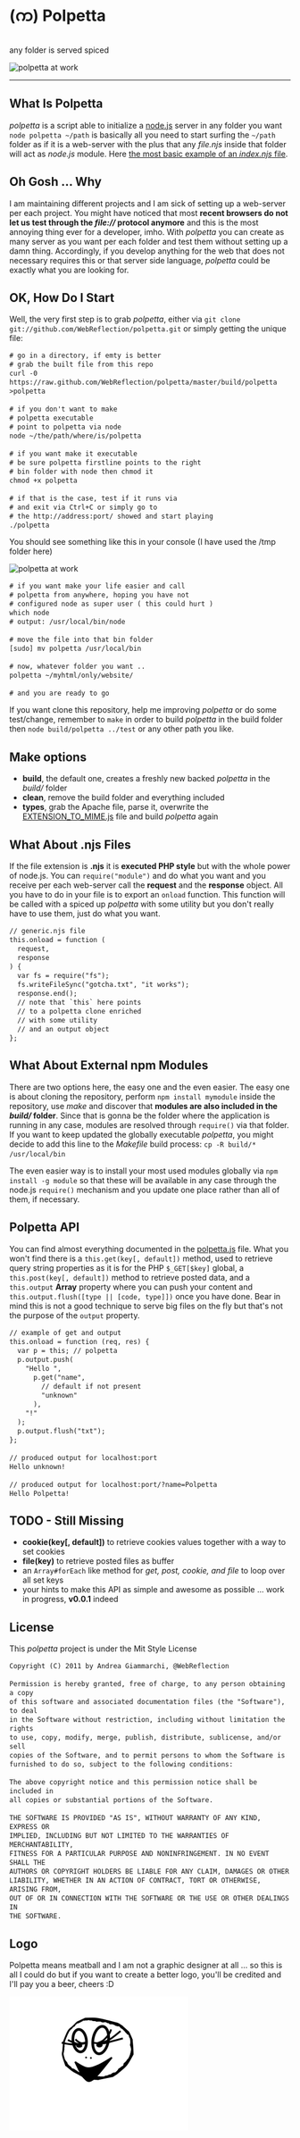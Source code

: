 (က) Polpetta
===========================
any folder is served spiced

![polpetta at work](http://www.3site.eu/images/polpetta_shell.png)
___________________________


What Is Polpetta
----------------
*polpetta* is a script able to initialize a [node.js](http://nodejs.org/) server in any folder you want
`node polpetta ~/path` is basically all you need to start surfing the `~/path` folder as if it is a web-server with the plus that any *file.njs* inside that folder will act as *node.js* module.
Here [the most basic example of an *index.njs* file](https://github.com/WebReflection/polpetta/blob/master/test/index.njs).


Oh Gosh ... Why
---------------
I am maintaining different projects and I am sick of setting up a web-server per each project.
You might have noticed that most **recent browsers do not let us test through the *file://* protocol anymore** and this is the most annoying thing ever for a developer, imho.
With *polpetta* you can create as many server as you want per each folder and test them without setting up a damn thing.
Accordingly, if you develop anything for the web that does not necessary requires this or that server side language, *polpetta* could be exactly what you are looking for.


OK, How Do I Start
------------------
Well, the very first step is to grab *polpetta*, either via `git clone git://github.com/WebReflection/polpetta.git` or simply getting the unique file:

    # go in a directory, if emty is better
    # grab the built file from this repo
    curl -0 https://raw.github.com/WebReflection/polpetta/master/build/polpetta >polpetta

    # if you don't want to make
    # polpetta executable
    # point to polpetta via node
    node ~/the/path/where/is/polpetta

    # if you want make it executable
    # be sure polpetta firstline points to the right
    # bin folder with node then chmod it
    chmod +x polpetta

    # if that is the case, test if it runs via
    # and exit via Ctrl+C or simply go to
    # the http://address:port/ showed and start playing
    ./polpetta

You should see something like this in your console (I have used the /tmp folder here)

![polpetta at work](http://www.3site.eu/images/polpetta_shell.png)


    # if you want make your life easier and call
    # polpetta from anywhere, hoping you have not
    # configured node as super user ( this could hurt )
    which node
    # output: /usr/local/bin/node

    # move the file into that bin folder
    [sudo] mv polpetta /usr/local/bin

    # now, whatever folder you want ..
    polpetta ~/myhtml/only/website/

    # and you are ready to go

If you want clone this repository, help me improving *polpetta* or do some test/change, remember to `make` in order to build *polpetta* in the build folder then `node build/polpetta ../test` or any other path you like.


Make options
------------
  * **build**, the default one, creates a freshly new backed *polpetta* in the *build/* folder
  * **clean**, remove the build folder and everything included
  * **types**, grab the Apache file, parse it, overwrite the [EXTENSION_TO_MIME.js](https://github.com/WebReflection/polpetta/blob/master/src/EXTENSION_TO_MIME.js) file and build *polpetta* again


What About .njs Files
---------------------
If the file extension is **.njs** it is **executed PHP style** but with the whole power of node.js.
You can `require("module")` and do what you want and you receive per each web-server call the **request** and the **response** object.
All you have to do in your file is to export an `onload` function. This function will be called with a spiced up *polpetta* with some utility but you don't really have to use them, just do what you want.

    // generic.njs file
    this.onload = function (
      request,
      response
    ) {
      var fs = require("fs");
      fs.writeFileSync("gotcha.txt", "it works");
      response.end();
      // note that `this` here points
      // to a polpetta clone enriched
      // with some utility
      // and an output object
    };


What About External npm Modules
-------------------------------
There are two options here, the easy one and the even easier.
The easy one is about cloning the repository, perform `npm install mymodule` inside the repository, use *make* and discover that **modules are also included in the *build/* folder**.
Since that is gonna be the folder where the application is running in any case, modules are resolved through `require()` via that folder.
If you want to keep updated the globally executable *polpetta*, you might decide to add this line to the *Makefile* build process: `cp -R build/* /usr/local/bin`

The even easier way is to install your most used modules globally via `npm install -g module` so that these will be available in any case through the node.js `require()` mechanism and you update one place rather than all of them, if necessary.


Polpetta API
------------
You can find almost everything documented in the [polpetta.js](https://github.com/WebReflection/polpetta/blob/master/src/polpetta.js) file.
What you won't find there is a `this.get(key[, default])` method, used to retrieve query string properties as it is for the PHP `$_GET[$key]` global, a `this.post(key[, default])` method to retrieve posted data, and a `this.output` **Array** property where you can push your content and `this.output.flush([type || [code, type]])` once you have done.
Bear in mind this is not a good technique to serve big files on the fly but that's not the purpose of the `output` property.

    // example of get and output
    this.onload = function (req, res) {
      var p = this; // polpetta
      p.output.push(
        "Hello ",
          p.get("name",
            // default if not present
            "unknown"
          ),
        "!"
      );
      p.output.flush("txt");
    };

    // produced output for localhost:port
    Hello unknown!

    // produced output for localhost:port/?name=Polpetta
    Hello Polpetta!


TODO - Still Missing
--------------------
  * **cookie(key[, default])** to retrieve cookies values together with a way to set cookies
  * **file(key)** to retrieve posted files as buffer
  * an `Array#forEach` like method for *get, post, cookie, and file* to loop over all set keys
  * your hints to make this API as simple and awesome as possible ... work in progress, **v0.0.1** indeed


License
-------
This *polpetta* project is under the Mit Style License

    Copyright (C) 2011 by Andrea Giammarchi, @WebReflection

    Permission is hereby granted, free of charge, to any person obtaining a copy
    of this software and associated documentation files (the "Software"), to deal
    in the Software without restriction, including without limitation the rights
    to use, copy, modify, merge, publish, distribute, sublicense, and/or sell
    copies of the Software, and to permit persons to whom the Software is
    furnished to do so, subject to the following conditions:

    The above copyright notice and this permission notice shall be included in
    all copies or substantial portions of the Software.

    THE SOFTWARE IS PROVIDED "AS IS", WITHOUT WARRANTY OF ANY KIND, EXPRESS OR
    IMPLIED, INCLUDING BUT NOT LIMITED TO THE WARRANTIES OF MERCHANTABILITY,
    FITNESS FOR A PARTICULAR PURPOSE AND NONINFRINGEMENT. IN NO EVENT SHALL THE
    AUTHORS OR COPYRIGHT HOLDERS BE LIABLE FOR ANY CLAIM, DAMAGES OR OTHER
    LIABILITY, WHETHER IN AN ACTION OF CONTRACT, TORT OR OTHERWISE, ARISING FROM,
    OUT OF OR IN CONNECTION WITH THE SOFTWARE OR THE USE OR OTHER DEALINGS IN
    THE SOFTWARE.

Logo
----
Polpetta means meatball and I am not a graphic designer at all ... so this is all I could do but if you want to create a better logo, you'll be credited and I'll pay you a beer, cheers :D

![logo](https://github.com/WebReflection/polpetta/raw/master/test/img/polpetta.png)